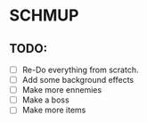 # SCHMUP

## TODO:
- [ ] Re-Do everything from scratch.
- [ ] Add some background effects
- [ ] Make more ennemies
- [ ] Make a boss
- [ ] Make more items
